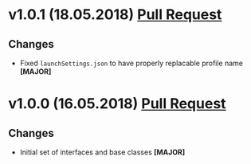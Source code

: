 ﻿# v1.0.1 (18.05.2018) [Pull Request](https://github.com/oskardudycz/GoldenEye/pull/62)

## Changes

* Fixed `launchSettings.json` to have properly replacable profile name **[MAJOR]**

# v1.0.0 (16.05.2018) [Pull Request](https://github.com/oskardudycz/GoldenEye/pull/55)

## Changes

* Initial set of interfaces and base classes **[MAJOR]**